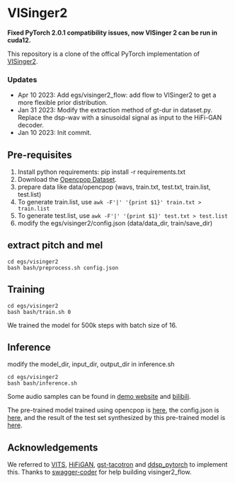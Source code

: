 # VISinger2

**Fixed PyTorch 2.0.1 compatibility issues, now VISinger 2 can be run in cuda12.**

This repository is a clone of the offical PyTorch implementation of [VISinger2](https://arxiv.org/abs/2211.02903).

### Updates
- Apr 10 2023: Add egs/visinger2_flow: add flow to VISinger2 to get a more flexible prior distribution.
- Jan 31 2023: Modify the extraction method of gt-dur in dataset.py. Replace the dsp-wav with a sinusoidal signal as input to the HiFi-GAN decoder.
- Jan 10 2023: Init commit.

## Pre-requisites
1. Install python requirements: pip install -r requirements.txt
2. Download the [Opencpop Dataset](https://wenet.org.cn/opencpop/).
3. prepare data like data/opencpop (wavs, train.txt, test.txt, train.list, test.list)
4. To generate train.list, use `awk -F'|' '{print $1}' train.txt > train.list`
4. To generate test.list, use `awk -F'|' '{print $1}' test.txt > test.list`
5. modify the egs/visinger2/config.json (data/data_dir, train/save_dir)

## extract pitch and mel
```
cd egs/visinger2
bash bash/preprocess.sh config.json
```

## Training
```
cd egs/visinger2
bash bash/train.sh 0
```
We trained the model for 500k steps with batch size of 16.

## Inference
modify the model_dir, input_dir, output_dir in inference.sh
```
cd egs/visinger2
bash bash/inference.sh
```

Some audio samples can be found in [demo website](https://zhangyongmao.github.io/VISinger2/) and [bilibili](https://www.bilibili.com/video/BV1wX4y167rb/?share_source=copy_web&vd_source=4e678224f5616d7af7dfaf2401b5d574).

The pre-trained model trained using opencpop is [here](https://drive.google.com/file/d/1MgXLQuquPT2qu1__JNF010-tg48N0hZn/view?usp=share_link), the config.json is [here](https://drive.google.com/file/d/10GI9OUtE4fQ8om8MvycDYQpcP6lgHLNZ/view?usp=share_link), and the result of the test set synthesized by this pre-trained model is [here](https://drive.google.com/file/d/1JTMhtkexo5z3q0bpLoqh4EJmx1HjZyMr/view?usp=share_link).

## Acknowledgements
We referred to [VITS](https://github.com/jaywalnut310/vits), [HiFiGAN](https://github.com/jik876/hifi-gan), [gst-tacotron](https://github.com/syang1993/gst-tacotron)
and [ddsp_pytorch](https://github.com/acids-ircam/ddsp_pytorch) to implement this. Thanks to [swagger-coder](https://github.com/swagger-coder) for help building visinger2_flow.
